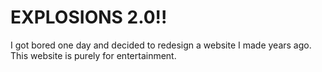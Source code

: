 # EXPLOSIONS 2.0!!
 
I got bored one day and decided to redesign a website I made years ago. This website is purely for entertainment.
